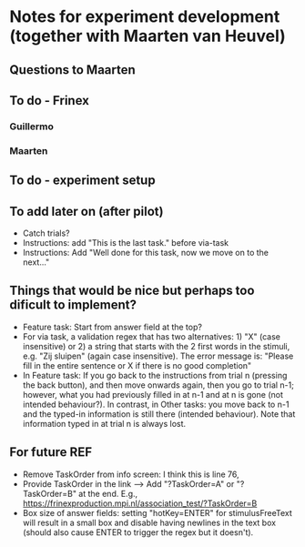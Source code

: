 Notes for experiment development (together with Maarten van Heuvel)
======================================================


Questions to Maarten
--------------------



To do - Frinex
--------------

### Guillermo


### Maarten



To do - experiment setup
-----------------------



To add later on (after pilot)
-----------------------------

- Catch trials?
- Instructions: add "This is the last task." before via-task
- Instructions: Add "Well done for this task, now we move on to the next..."



Things that would be nice but perhaps too dificult to implement?
------------------------------------------------------

- Feature task: Start from answer field at the top?
- For via task, a validation regex that has two alternatives: 1) "X" (case insensitive) or 2) a string that starts with the 2 first words in the stimuli, e.g. "Zij sluipen" (again case insensitive). The error message is: "Please fill in the entire sentence or X if there is no good completion"
- In Feature task: If you go back to the instructions from trial n (pressing the back button), and then move onwards again, then you go to trial n-1; however, what you had previously filled in at n-1 and at n is gone (not intended behaviour?). In contrast, in Other tasks: you move back to n-1 and the typed-in information is still there (intended behaviour). Note that information typed in at trial n is always lost.



For future REF
--------------

- Remove TaskOrder from info screen: I think this is line 76, <metadataField fieldName="TaskOrder"/>
- Provide TaskOrder in the link --> Add "?TaskOrder=A" or "?TaskOrder=B" at the end. E.g., https://frinexproduction.mpi.nl/association_test/?TaskOrder=B
- Box size of answer fields: setting "hotKey=ENTER" for stimulusFreeText will result in a small box and disable having newlines in the text box (should also cause ENTER to trigger the regex but it doesn't).
